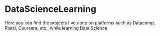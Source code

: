 # DataScienceLearning
Here you can find the projects I've done on platforms such as Datacamp, Platzi, Coursera, etc., while learning Data Science
